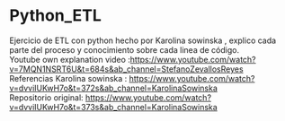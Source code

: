 # Python_ETL
Ejercicio de ETL con python hecho por Karolina sowinska , explico cada parte del proceso y conocimiento sobre cada linea de código. <br/>
Youtube own explanation video :https://www.youtube.com/watch?v=7MQN1NSRT6U&t=684s&ab_channel=StefanoZevallosReyes <br/>
Referencias Karolina sowinska : https://www.youtube.com/watch?v=dvviIUKwH7o&t=372s&ab_channel=KarolinaSowinska <br/>
Repositorio original: https://www.youtube.com/watch?v=dvviIUKwH7o&t=373s&ab_channel=KarolinaSowinska <br/>
